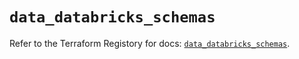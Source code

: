 # `data_databricks_schemas`

Refer to the Terraform Registory for docs: [`data_databricks_schemas`](https://registry.terraform.io/providers/databricks/databricks/1.27.0/docs/data-sources/schemas).

